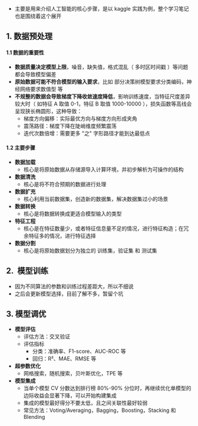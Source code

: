 - 主要是用来介绍人工智能的核心步骤，是以 kaggle 实践为例，整个学习笔记也是围绕着这个展开

## 1. 数据预处理

#### 1.1 数据的重要性

- **数据质量决定模型上限**，噪音，缺失值，格式混乱（ 多时区时间戳 ）等问题都会导致模型偏差
- **原始数据可能不符合模型的输入要求**，比如 部分决策树模型要求分类编码，神经网络要求数值型 等
- **不规整的数据会导致梯度下降收敛速度降低**，影响训练速度，当特征尺度差异较大时（ 如特征 A 取值 0-1，特征 B 取值 1000-10000 ），损失函数等高线会呈现狭长椭圆形，这种导致：
  - 梯度方向偏移：实际最优方向与梯度方向形成夹角
  - 震荡路径：梯度下降在陡峭维度频繁震荡
  - 迭代次数倍增：需要更多 "之" 字形路径才能到达最低点

#### 1.2 主要步骤

- **数据加载**
  - 核心是将原始数据从存储源导入计算环境，并初步解析为可操作的结构
- **数据清洗**
  - 核心是将不符合预期的数据进行处理
- **数据扩充**
  - 核心利用当前数据集，创造新的数据集，解决数据集过小的场景
- **数据转换**
  - 核心是将数据转换成更适合模型输入的类型
- **特征工程**
  - 核心是在特征数量少，或者特征信息量不足的情况，进行特征构造；在冗余特征多的情况，进行特征选择
- **数据分割**
  - 核心是将原始数据划分为独立的 训练集，验证集 和 测试集

## 2.  模型训练

- 因为不同算法的参数和训练过程差距大，所以不细说
- 之后会更新模型选择，目前了解不多，暂留个坑

## 3. 模型调优

- **模型评估**
  - 评估方法：交叉验证
  - 评估指标
    - 分类：准确率、F1-score、AUC-ROC 等
    - 回归：R²、MAE、RMSE 等
- **超参数优化**
  - 网格搜索，随机搜索，贝叶斯优化，TPE 等
- **模型集成**
  - 当单个模型 CV 分数达到排行榜 80%-90% 分位时，再继续优化单模型的边际收益会显著下降，可以开始构建集成
  - 集成的模型最好得分不要太低，且之间关联性最好较弱
  - 常见方法：Voting/Averaging，Bagging，Boosting，Stacking 和 Blending
